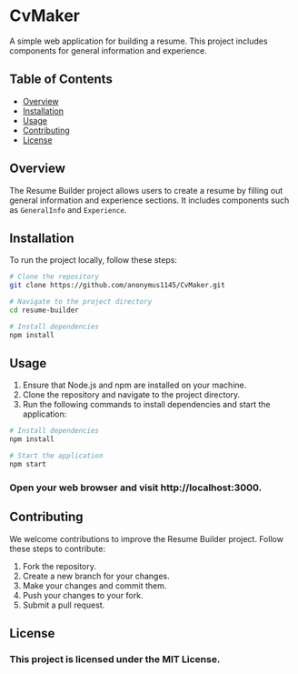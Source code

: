 # CvMaker

A simple web application for building a resume. This project includes components for general information and experience.

## Table of Contents
- [Overview](#overview)
- [Installation](#installation)
- [Usage](#usage)
- [Contributing](#contributing)
- [License](#license)

## Overview

The Resume Builder project allows users to create a resume by filling out general information and experience sections. It includes components such as `GeneralInfo` and `Experience`.

## Installation

To run the project locally, follow these steps:

```bash
# Clone the repository
git clone https://github.com/anonymus1145/CvMaker.git

# Navigate to the project directory
cd resume-builder

# Install dependencies
npm install
```

## Usage

1. Ensure that Node.js and npm are installed on your machine.
2. Clone the repository and navigate to the project directory.
3. Run the following commands to install dependencies and start the application:

```bash
# Install dependencies
npm install

# Start the application
npm start
```

### Open your web browser and visit http://localhost:3000.

## Contributing

We welcome contributions to improve the Resume Builder project. Follow these steps to contribute:

1. Fork the repository.
2. Create a new branch for your changes.
3. Make your changes and commit them.
4. Push your changes to your fork.
5. Submit a pull request.

## License

### This project is licensed under the MIT License.
